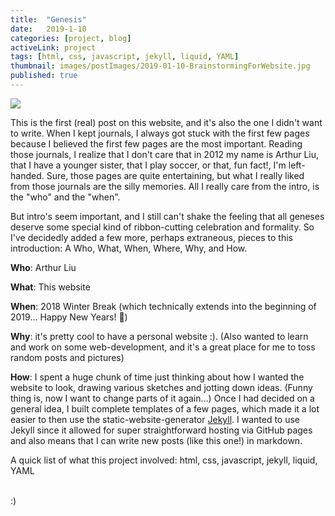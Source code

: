 ```yaml
---
title:  "Genesis"
date:   2019-1-10
categories: [project, blog]
activeLink: project
tags: [html, css, javascript, jekyll, liquid, YAML]
thumbnail: images/postImages/2019-01-10-BrainstormingForWebsite.jpg
published: true
---
```


<div><img src="{{site.baseurl}}/images/postImages/2019-01-10-BrainstormingForWebsite.jpg"></div>

This is the first (real) post on this website, and it's also the one I didn't want to write. When I kept journals, I always got stuck with the first few pages because I believed the first few pages are the most important. Reading those journals, I realize that I don't care that in 2012 my name is Arthur Liu, that I have a younger sister, that I play soccer, or that, fun fact!, I'm left-handed. Sure, those pages are quite entertaining, but what I really liked from those journals are the silly memories. All I really care from the intro, is the "who" and the "when".

But intro's seem important, and I still can't shake the feeling that all geneses deserve some special kind of ribbon-cutting celebration and formality. So I've decidedly added a few more, perhaps extraneous, pieces to this introduction: A Who, What, When, Where, Why, and How. 


**Who**: Arthur Liu

**What**: This website

**When**: 2018 Winter Break (which technically extends into the beginning of 2019... Happy New Years! 🎉)

**Why**: it's pretty cool to have a personal website :). (Also wanted to learn and work on some web-development, and it's a great place for me to toss random posts and pictures)

**How**: I spent a huge chunk of time just thinking about how I wanted the website to look, drawing various sketches and jotting down ideas. (Funny thing is, now I want to change parts of it again...) Once I had decided on a general idea, I built complete templates of a few pages, which made it a lot easier to then use the static-website-generator [Jekyll]. I wanted to use Jekyll since it allowed for super straightforward hosting via GitHub pages and also means that I can write new posts (like this one!) in markdown.

A quick list of what this project involved: html, css, javascript, jekyll, liquid, YAML

<br>
:)

[jekyll]: https://jekyllrb.com/ "Jekyll homepage"